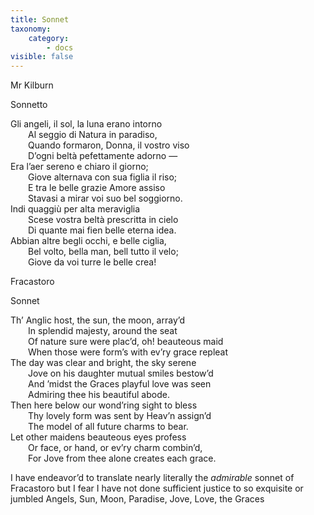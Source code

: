 ```yaml
---
title: Sonnet
taxonomy:
    category:
        - docs
visible: false
---
```


<div class="author">Mr Kilburn</div>

<span class="title">Sonnetto</span>

Gli angeli, il sol, la luna erano intorno  
&emsp;&emsp;Al seggio di Natura in paradiso,  
&emsp;&emsp;Quando formaron, Donna, il vostro viso  
&emsp;&emsp;D’ogni beltà pefettamente adorno —  
Era l’aer sereno e chiaro il giorno;  
&emsp;&emsp;Giove alternava con sua figlia il riso;  
&emsp;&emsp;E tra le belle grazie Amore assiso  
&emsp;&emsp;Stavasi a mirar voi suo bel soggiorno.  
Indi quaggiù per alta meraviglia  
&emsp;&emsp;Scese vostra beltà prescritta in cielo  
&emsp;&emsp;Di quante mai fien belle eterna idea.  
Abbian altre begli occhi, e belle ciglia,  
&emsp;&emsp;Bel volto, bella man, bell tutto il velo;  
&emsp;&emsp;Giove da voi turre le belle crea!  
	
Fracastoro

<span class="title">Sonnet</span>

Th’ Anglic host, the sun, the moon, array’d  
&emsp;&emsp;In splendid majesty, around the seat  
&emsp;&emsp;Of nature sure were plac’d, oh! beauteous maid  
&emsp;&emsp;When those were form’s with ev’ry grace repleat  
The day was clear and bright, the sky serene  
&emsp;&emsp;Jove on his daughter mutual smiles bestow’d  
&emsp;&emsp;And ’midst the Graces playful love was seen  
&emsp;&emsp;Admiring thee his beautiful abode.  
Then here below our wond’ring sight to bless  
&emsp;&emsp;Thy lovely form was sent by Heav’n assign’d  
&emsp;&emsp;The model of all future charms to bear.  
Let other maidens beauteous eyes profess  
&emsp;&emsp;Or face, or hand, or ev’ry charm combin’d,  
&emsp;&emsp;For Jove from thee alone creates each grace.  
	
I have endeavor’d to translate nearly literally the *admirable* sonnet of Fracastoro but I fear I have not done sufficient justice to so exquisite or jumbled Angels, Sun, Moon, Paradise, Jove, Love, the Graces
